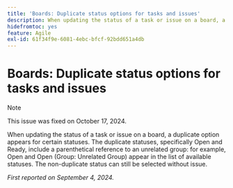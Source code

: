 ```yaml
---
title: 'Boards: Duplicate status options for tasks and issues'
description: When updating the status of a task or issue on a board, a duplicate option appears for certain statuses.
hidefromtoc: yes
feature: Agile
exl-id: 61f34f9e-6081-4ebc-bfcf-92bdd651a4db
---
```

# Boards: Duplicate status options for tasks and issues

>[!NOTE]
>
>This issue was fixed on October 17, 2024.

When updating the status of a task or issue on a board, a duplicate option appears for certain statuses. The duplicate statuses, specifically Open and Ready, include a parenthetical reference to an unrelated group: for example, Open and Open (Group: Unrelated Group) appear in the list of available statuses. The non-duplicate status can still be selected without issue.

_First reported on September 4, 2024._
